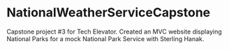 # NationalWeatherServiceCapstone
Capstone project #3 for Tech Elevator. 
Created an MVC website displaying National Parks for a mock National Park Service with Sterling Hanak.
